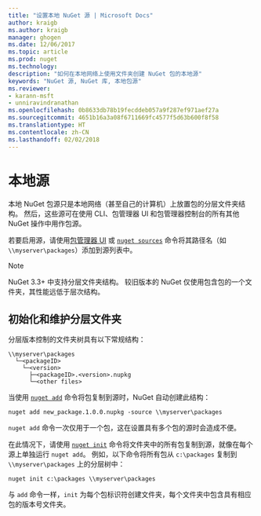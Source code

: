 ```yaml
---
title: "设置本地 NuGet 源 | Microsoft Docs"
author: kraigb
ms.author: kraigb
manager: ghogen
ms.date: 12/06/2017
ms.topic: article
ms.prod: nuget
ms.technology: 
description: "如何在本地网络上使用文件夹创建 NuGet 包的本地源"
keywords: "NuGet 源, NuGet 库, 本地包源"
ms.reviewer:
- karann-msft
- unniravindranathan
ms.openlocfilehash: 0b8633db78b19fecddeb057a9f287ef971aef27a
ms.sourcegitcommit: 4651b16a3a08f6711669fc4577f5d63b600f8f58
ms.translationtype: HT
ms.contentlocale: zh-CN
ms.lasthandoff: 02/02/2018
---
```

# <a name="local-feeds"></a>本地源

本地 NuGet 包源只是本地网络（甚至自己的计算机）上放置包的分层文件夹结构。 然后，这些源可在使用 CLI、包管理器 UI 和包管理器控制台的所有其他 NuGet 操作中用作包源。

若要启用源，请使用[包管理器 UI](../tools/package-manager-ui.md#package-sources) 或 [`nuget sources`](../tools/cli-ref-sources.md) 命令将其路径名（如 `\\myserver\packages`）添加到源列表中。

> [!Note]
> NuGet 3.3+ 中支持分层文件夹结构。 较旧版本的 NuGet 仅使用包含包的一个文件夹，其性能远低于层次结构。

## <a name="initializing-and-maintaining-hierarchical-folders"></a>初始化和维护分层文件夹

分层版本控制的文件夹树具有以下常规结构：

    \\myserver\packages
      └─<packageID>
        └─<version>
          ├─<packageID>.<version>.nupkg
          └─<other files>

当使用 [`nuget add`](../tools/cli-ref-add.md) 命令将包复制到源时，NuGet 自动创建此结构：

```cli
nuget add new_package.1.0.0.nupkg -source \\myserver\packages
```

`nuget add` 命令一次仅用于一个包，这在设置具有多个包的源时会造成不便。

在此情况下，请使用 [`nuget init`](../tools/cli-ref-init.md) 命令将文件夹中的所有包复制到源，就像在每个源上单独运行 `nuget add`。 例如，以下命令将所有包从 `c:\packages` 复制到 `\\myserver\packages` 上的分层树中：

```cli
nuget init c:\packages \\myserver\packages
```

与 `add` 命令一样，`init` 为每个包标识符创建文件夹，每个文件夹中包含具有相应包的版本号文件夹。
